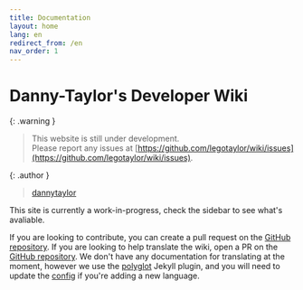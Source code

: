 ```yaml
---
title: Documentation
layout: home
lang: en
redirect_from: /en
nav_order: 1
---
```

# Danny-Taylor's Developer Wiki

{: .warning }
> This website is still under development.  
> Please report any issues at [https://github.com/legotaylor/wiki/issues](https://github.com/legotaylor/wiki/issues).  

{: .author }
> [dannytaylor](https://mclegoman.com)

This site is currently a work-in-progress, check the sidebar to see what's avaliable.

If you are looking to contribute, you can create a pull request on the [GitHub repository](https://github.com/legotaylor/wiki). If you are looking to help translate the wiki, open a PR on the [GitHub repository](https://github.com/legotaylor/wiki). We don't have any documentation for translating at the moment, however we use the [polyglot](https://polyglot.untra.io/) Jekyll plugin, and you will need to update the [config](https://github.com/legotaylor/wiki/blob/main/_config.yml) if you're adding a new language.

